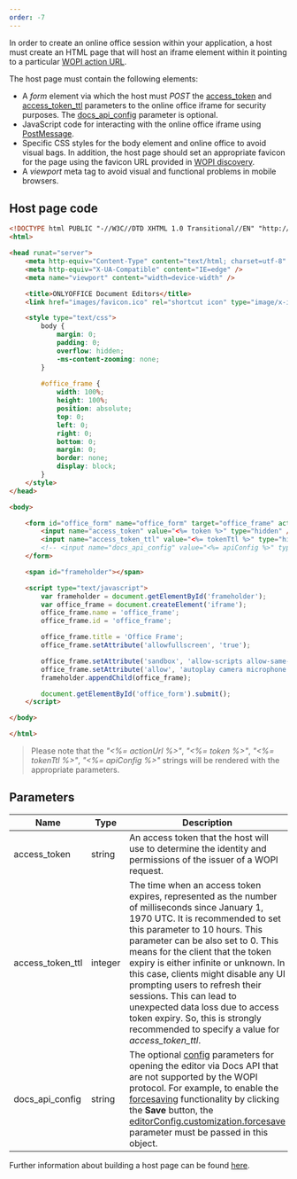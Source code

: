 ```yaml
---
order: -7
---
```


In order to create an online office session within your application, a host must create an HTML page that will host an iframe element within it pointing to a particular [WOPI action URL](./WOPI%20discovery.md#wopi-actions).

The host page must contain the following elements:

- A *form* element via which the host must *POST* the [access\_token](#parameters) and [access\_token\_ttl](#parameters) parameters to the online office iframe for security purposes. The [docs\_api\_config](#parameters) parameter is optional.
- JavaScript code for interacting with the online office iframe using [PostMessage](./PostMessage.md).
- Specific CSS styles for the body element and online office to avoid visual bags. In addition, the host page should set an appropriate favicon for the page using the favicon URL provided in [WOPI discovery](./WOPI%20discovery.md).
- A *viewport* meta tag to avoid visual and functional problems in mobile browsers.

## Host page code

``` html
<!DOCTYPE html PUBLIC "-//W3C//DTD XHTML 1.0 Transitional//EN" "http://www.w3.org/TR/xhtml1/DTD/xhtml1-transitional.dtd">
<html>

<head runat="server">
    <meta http-equiv="Content-Type" content="text/html; charset=utf-8" />
    <meta http-equiv="X-UA-Compatible" content="IE=edge" />
    <meta name="viewport" content="width=device-width" />

    <title>ONLYOFFICE Document Editors</title>
    <link href="images/favicon.ico" rel="shortcut icon" type="image/x-icon" />

    <style type="text/css">
        body {
            margin: 0;
            padding: 0;
            overflow: hidden;
            -ms-content-zooming: none;
        }
        
        #office_frame {
            width: 100%;
            height: 100%;
            position: absolute;
            top: 0;
            left: 0;
            right: 0;
            bottom: 0;
            margin: 0;
            border: none;
            display: block;
        }
    </style>
</head>

<body>

    <form id="office_form" name="office_form" target="office_frame" action="<%= actionUrl %>" method="post">
        <input name="access_token" value="<%= token %>" type="hidden" />
        <input name="access_token_ttl" value="<%= tokenTtl %>" type="hidden" />
        <!-- <input name="docs_api_config" value="<%= apiConfig %>" type="hidden" /> -->
    </form>

    <span id="frameholder"></span>

    <script type="text/javascript">
        var frameholder = document.getElementById('frameholder');
        var office_frame = document.createElement('iframe');
        office_frame.name = 'office_frame';
        office_frame.id = 'office_frame';

        office_frame.title = 'Office Frame';
        office_frame.setAttribute('allowfullscreen', 'true');

        office_frame.setAttribute('sandbox', 'allow-scripts allow-same-origin allow-forms allow-popups allow-top-navigation allow-popups-to-escape-sandbox allow-downloads allow-modals');
        office_frame.setAttribute('allow', 'autoplay camera microphone display-capture');
        frameholder.appendChild(office_frame);

        document.getElementById('office_form').submit();
    </script>

</body>

</html>
```

> Please note that the *"\<%= actionUrl %\>"*, *"\<%= token %\>"*, *"\<%= tokenTtl %\>"*, *"\<%= apiConfig %\>"* strings will be rendered with the appropriate parameters.

## Parameters

| Name               | Type    | Description                                                                                                                                                                                                                                                                                                                                                                                                                                                                                                                |
| ------------------ | ------- | -------------------------------------------------------------------------------------------------------------------------------------------------------------------------------------------------------------------------------------------------------------------------------------------------------------------------------------------------------------------------------------------------------------------------------------------------------------------------------------------------------------------------- |
| access\_token      | string  | An access token that the host will use to determine the identity and permissions of the issuer of a WOPI request.                                                                                                                                                                                                                                                                                                                                                                                                          |
| access\_token\_ttl | integer | The time when an access token expires, represented as the number of milliseconds since January 1, 1970 UTC. It is recommended to set this parameter to 10 hours. This parameter can be also set to 0. This means for the client that the token expiry is either infinite or unknown. In this case, clients might disable any UI prompting users to refresh their sessions. This can lead to unexpected data loss due to access token expiry. So, this is strongly recommended to specify a value for *access\_token\_ttl*. |
| docs\_api\_config  | string  | The optional [config](../Usage%20API/Config/Config.md) parameters for opening the editor via Docs API that are not supported by the WOPI protocol. For example, to enable the [forcesaving](../Get%20Started/How%20It%20Works/Saving%20file.md#force-saving) functionality by clicking the **Save** button, the [editorConfig.customization.forcesave](../Usage%20API/Config/Editor/Customization.md#forcesave) parameter must be passed in this object.                                               |

Further information about building a host page can be found [here](https://docs.microsoft.com/en-us/microsoft-365/cloud-storage-partner-program/online/hostpage).
